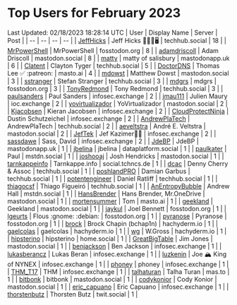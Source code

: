 # Top Users for February 2023
Last Updated: 02/18/2023 18:28:14 UTC
| User | Display Name | Server | Post |
| -- | -- | -- | -- |
| [JeffHicks](https://techhub.social/@JeffHicks) | Jeff Hicks 🐶🎼🍷🖥️ | techhub.social | 18 |
| [MrPowerShell](https://fosstodon.org/@MrPowerShell) | MrPowerShell | fosstodon.org | 8 |
| [adamdriscoll](https://mastodon.social/@adamdriscoll) | Adam Driscoll | mastodon.social | 8 |
| [matty](https://mastodonapp.uk/@matty) | matty of salisbury | mastodonapp.uk | 6 |
| [Clatent](https://techhub.social/@Clatent) | Clayton Tyger | techhub.social | 5 |
| [DoctorDNS](https://masto.ai/@DoctorDNS) | Thomas Lee ✅ :patreon: | masto.ai | 4 |
| [mdowst](https://mastodon.social/@mdowst) | Matthew Dowst | mastodon.social | 3 |
| [sstranger](https://techhub.social/@sstranger) | Stefan Stranger | techhub.social | 3 |
| [mdgrs](https://fosstodon.org/@mdgrs) | mdgrs | fosstodon.org | 3 |
| [TonyRedmond](https://techhub.social/@TonyRedmond) | Tony Redmond | techhub.social | 3 |
| [paulsanders](https://infosec.exchange/@paulsanders) | Paul Sanders | infosec.exchange | 2 |
| [jmau111](https://ioc.exchange/@jmau111) | Julien Maury | ioc.exchange | 2 |
| [yovirtualizador](https://mastodon.social/@yovirtualizador) | YoVirtualizador | mastodon.social | 2 |
| [Kjacobsen](https://infosec.exchange/@Kjacobsen) | Kieran Jacobsen | infosec.exchange | 2 |
| [CloudProtectNinja](https://infosec.exchange/@CloudProtectNinja) | Dustin Schutzeichel | infosec.exchange | 2 |
| [AndrewPlaTech](https://techhub.social/@AndrewPlaTech) | AndrewPlaTech | techhub.social | 2 |
| [aeveltstra](https://mastodon.social/@aeveltstra) | André E. Veltstra | mastodon.social | 2 |
| [JefTek](https://infosec.exchange/@JefTek) | Jef Kazimer😶‍🌫️ | infosec.exchange | 2 |
| [sassdawe](https://infosec.exchange/@sassdawe) | Sass, David | infosec.exchange | 2 |
| [JdeBP](https://mastodonapp.uk/@JdeBP) | JdeBP | mastodonapp.uk | 1 |
| [jbelina](https://dataplatform.social/@jbelina) | jbelina | dataplatform.social | 1 |
| [paulkater](https://mstdn.social/@paulkater) | Paul | mstdn.social | 1 |
| [joshooaj](https://mastodon.social/@joshooaj) | Josh Hendricks | mastodon.social | 1 |
| [tarnkappeinfo](https://social.tchncs.de/@tarnkappeinfo) | Tarnkappe.info | social.tchncs.de | 1 |
| [dcac](https://techhub.social/@dcac) | Denny Cherry & Assoc | techhub.social | 1 |
| [poshlandPRO](https://techhub.social/@poshlandPRO) | Damian Garbus | techhub.social | 1 |
| [potentengineer](https://techhub.social/@potentengineer) | Daniel Ratliff | techhub.social | 1 |
| [thiagocsf](https://techhub.social/@thiagocsf) | Thiago Figueiró | techhub.social | 1 |
| [AnEntropyBubble](https://mstdn.social/@AnEntropyBubble) | Andrew Hall | mstdn.social | 1 |
| [HansBrender](https://mastodon.social/@HansBrender) | Hans Brender, Mr.OneDrive | mastodon.social | 1 |
| [mortensummer](https://masto.ai/@mortensummer) | Tom | masto.ai | 1 |
| [geekland](https://mastodon.social/@geekland) | Geekland | mastodon.social | 1 |
| [jaykul](https://fosstodon.org/@jaykul) | Joel Bennett | fosstodon.org | 1 |
| [lgeurts](https://fosstodon.org/@lgeurts) | Flous :gnome: :debian: | fosstodon.org | 1 |
| [pyranose](https://fosstodon.org/@pyranose) | Pyranose | fosstodon.org | 1 |
| [brock](https://hachyderm.io/@brock) | Brock Chapin (bchap1n) | hachyderm.io | 1 |
| [gaelcolas](https://hachyderm.io/@gaelcolas) | gaelcolas | hachyderm.io | 1 |
| [wg](https://hachyderm.io/@wg) | W.Gross | hachyderm.io | 1 |
| [hipsterino](https://home.social/@hipsterino) | hipsterino | home.social | 1 |
| [GreatBigTable](https://mastodon.social/@GreatBigTable) | Jim Jones | mastodon.social | 1 |
| [benjackson](https://infosec.exchange/@benjackson) | Ben Jackson | infosec.exchange | 1 |
| [lukasberancz](https://infosec.exchange/@lukasberancz) | Lukas Beran | infosec.exchange | 1 |
| [luzkenin](https://infosec.exchange/@luzkenin) | Joe 🏔️ King of NYNEX | infosec.exchange | 1 |
| [phoney](https://infosec.exchange/@phoney) | phoney | infosec.exchange | 1 |
| [THM_T17](https://infosec.exchange/@THM_T17) | THM | infosec.exchange | 1 |
| [talhaturan](https://mas.to/@talhaturan) | Talha Turan | mas.to | 1 |
| [bitbonk](https://mastodon.social/@bitbonk) | bitbonk | mastodon.social | 1 |
| [codykonior](https://mastodon.social/@codykonior) | Cody Konior | mastodon.social | 1 |
| [eric_capuano](https://infosec.exchange/@eric_capuano) | Eric Capuano | infosec.exchange | 1 |
| [thorstenbutz](https://twit.social/@thorstenbutz) | Thorsten Butz | twit.social | 1 |
